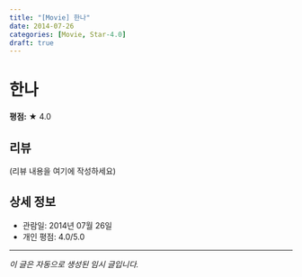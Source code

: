 ```yaml
---
title: "[Movie] 한나"
date: 2014-07-26
categories: [Movie, Star-4.0]
draft: true
---
```


# 한나

**평점:** ★ 4.0

## 리뷰

(리뷰 내용을 여기에 작성하세요)

## 상세 정보

- 관람일: 2014년 07월 26일
- 개인 평점: 4.0/5.0

---

*이 글은 자동으로 생성된 임시 글입니다.*
